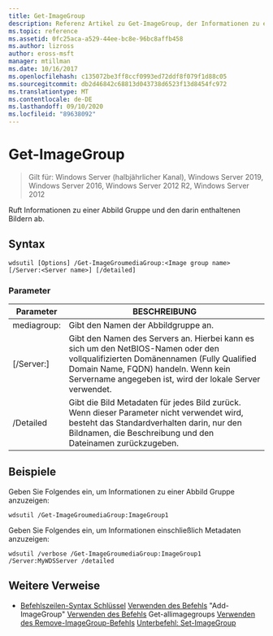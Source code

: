 ```yaml
---
title: Get-ImageGroup
description: Referenz Artikel zu Get-ImageGroup, der Informationen zu einer Abbild Gruppe und den darin abgerufenen Images abruft.
ms.topic: reference
ms.assetid: 0fc25aca-a529-44ee-bc8e-96bc8affb458
ms.author: lizross
author: eross-msft
manager: mtillman
ms.date: 10/16/2017
ms.openlocfilehash: c135072be3ff8ccf0993ed72ddf8f079f1d88c05
ms.sourcegitcommit: db2d46842c68813d043738d6523f13d8454fc972
ms.translationtype: MT
ms.contentlocale: de-DE
ms.lasthandoff: 09/10/2020
ms.locfileid: "89638092"
---
```

# <a name="get-imagegroup"></a>Get-ImageGroup

> Gilt für: Windows Server (halbjährlicher Kanal), Windows Server 2019, Windows Server 2016, Windows Server 2012 R2, Windows Server 2012

Ruft Informationen zu einer Abbild Gruppe und den darin enthaltenen Bildern ab.

## <a name="syntax"></a>Syntax
```
wdsutil [Options] /Get-ImageGroumediaGroup:<Image group name> [/Server:<Server name>] [/detailed]
```
### <a name="parameters"></a>Parameter
|Parameter|BESCHREIBUNG|
|-------|--------|
mediagroup:<Image group name>|Gibt den Namen der Abbildgruppe an.|
|[/Server:<Server name>]|Gibt den Namen des Servers an. Hierbei kann es sich um den NetBIOS-Namen oder den vollqualifizierten Domänennamen (Fully Qualified Domain Name, FQDN) handeln. Wenn kein Servername angegeben ist, wird der lokale Server verwendet.|
|/Detailed|Gibt die Bild Metadaten für jedes Bild zurück. Wenn dieser Parameter nicht verwendet wird, besteht das Standardverhalten darin, nur den Bildnamen, die Beschreibung und den Dateinamen zurückzugeben.|
## <a name="examples"></a>Beispiele
Geben Sie Folgendes ein, um Informationen zu einer Abbild Gruppe anzuzeigen:
```
wdsutil /Get-ImageGroumediaGroup:ImageGroup1
```
Geben Sie Folgendes ein, um Informationen einschließlich Metadaten anzuzeigen:
```
wdsutil /verbose /Get-ImageGroumediaGroup:ImageGroup1 /Server:MyWDSServer /detailed
```
## <a name="additional-references"></a>Weitere Verweise
- [Befehlszeilen-Syntax Schlüssel](command-line-syntax-key.md) 
 [Verwenden des Befehls](using-the-add-imagegroup-command.md) 
 "Add-ImageGroup" [Verwenden des Befehls](using-the-get-allimagegroups-command.md) 
 Get-allimagegroups [Verwenden des Remove-ImageGroup-Befehls](using-the-remove-imagegroup-command.md) 
 [Unterbefehl: Set-ImageGroup](subcommand-set-imagegroup.md)
